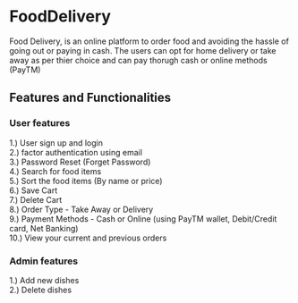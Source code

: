 # FoodDelivery
Food Delivery, is an online platform to order food and avoiding the hassle of going out or paying in cash. The users can opt for home delivery or take away as per thier choice and can pay thorugh cash or online methods (PayTM)
## Features and Functionalities
### User features
1.) User sign up and login <br>
2.) factor authentication using email <br>
3.) Password Reset (Forget Password) <br> 
4.) Search for food items <br>
5.) Sort the food items (By name or price) <br>
6.) Save Cart <br>
7.) Delete Cart <br>
8.) Order Type - Take Away or Delivery <br>
9.) Payment Methods - Cash or Online (using PayTM wallet, Debit/Credit card, Net Banking) <br>
10.) View your current and previous orders <br>
### Admin features
1.) Add new dishes <br>
2.) Delete dishes
